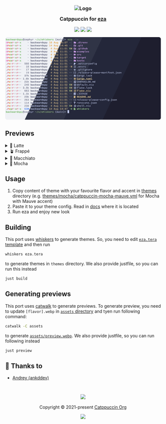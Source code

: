 <h3 align="center">
	<img src="https://raw.githubusercontent.com/catppuccin/catppuccin/main/assets/logos/exports/1544x1544_circle.png" width="100" alt="Logo"/><br/>
	<img src="https://raw.githubusercontent.com/catppuccin/catppuccin/main/assets/misc/transparent.png" height="30" width="0px"/>
	Catppuccin for <a href="https://github.com/eza-community/eza">eza</a>
	<img src="https://raw.githubusercontent.com/catppuccin/catppuccin/main/assets/misc/transparent.png" height="30" width="0px"/>
</h3>

<p align="center">
	<a href="https://github.com/catppuccin/eza/stargazers"><img src="https://img.shields.io/github/stars/catppuccin/eza?colorA=363a4f&colorB=b7bdf8&style=for-the-badge"></a>
	<a href="https://github.com/catppuccin/eza/issues"><img src="https://img.shields.io/github/issues/catppuccin/eza?colorA=363a4f&colorB=f5a97f&style=for-the-badge"></a>
	<a href="https://github.com/catppuccin/eza/contributors"><img src="https://img.shields.io/github/contributors/catppuccin/eza?colorA=363a4f&colorB=a6da95&style=for-the-badge"></a>
</p>

<p align="center">
	<img src="assets/preview.webp"/>
</p>

## Previews

<details>
<summary>🌻 Latte</summary>
<img src="assets/latte.webp"/>
</details>
<details>
<summary>🪴 Frappé</summary>
<img src="assets/frappe.webp"/>
</details>
<details>
<summary>🌺 Macchiato</summary>
<img src="assets/macchiato.webp"/>
</details>
<details>
<summary>🌿 Mocha</summary>
<img src="assets/macchiato.webp"/>
</details>

## Usage

1. Copy content of theme with your favourite flavor and accent in [themes](./themes) directory (e.g. [themes/mocha/catppuccin-mocha-mauve.yml](./themes/mocha/catppuccin-mocha-mauve.yml) for Mocha with Mauve accent)
2. Paste it to your theme config. Read in [docs](https://github.com/eza-community/eza/blob/main/man/eza.1.md#eza_config_dir) where it is located
3. Run eza and enjoy new look

## Building

This port uses [whiskers](https://github.com/catppuccin/whiskers) to generate themes. So, you need to edit [`eza.tera` template](./eza.tera) and then run

```sh
whiskers eza.tera
```
to generate themes in `themes` directory. We also provide justfile, so you can run this instead

```sh
just build
```

## Generating previews

This port uses [catwalk](https://github.com/catppuccin/catwalk) to generate previews. To generate preview, you need to update `[flavor].webp` in [`assets` directory](./assets/) and tyen run following command:
```sh
catwalk -C assets
```
to generate [`assets/preview.webp`](./assets/preview.webp). We also provide justfile, so you can run following instead
```sh
just preview
```

## 💝 Thanks to

- [Andrey (ankddev)](https://github.com/ankddev)

&nbsp;

<p align="center">
	<img src="https://raw.githubusercontent.com/catppuccin/catppuccin/main/assets/footers/gray0_ctp_on_line.svg?sanitize=true" />
</p>

<p align="center">
	Copyright &copy; 2021-present <a href="https://github.com/catppuccin" target="_blank">Catppuccin Org</a>
</p>

<p align="center">
	<a href="https://github.com/catppuccin/catppuccin/blob/main/LICENSE"><img src="https://img.shields.io/static/v1.svg?style=for-the-badge&label=License&message=MIT&logoColor=d9e0ee&colorA=363a4f&colorB=b7bdf8"/></a>
</p>
